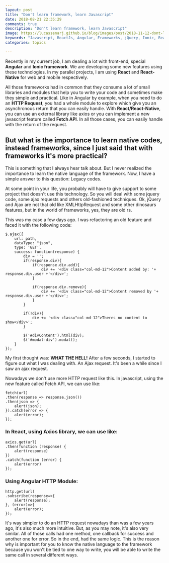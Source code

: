 ```yaml
---
layout: post
title: "Don't learn framework, learn Javascript"
date: 2018-08-21 22:35:29
comments: true
description: "Don't learn framework, learn Javascript"
image: https://lucassenarj.github.io/blog/images/post/2018-11-12-dont-learn-framework-learn-javascript.png
keywords: "Javascript, ReactJs, Angular, Frameworks, jQuery, Ionic, React-Native, Fecth API, Ajax"
categories: topics

---
```


Recently in my current job, I am dealing a lot with front-end, special **Angular** and **Ionic framework**. We are developing some new features using these technologies. In my parallel projects, I am using **React** and **React-Native** for web and mobile respectively.

All those frameworks had in common that they consume a lot of small libraries and modules that help you to write your code and sometimes make they simple and practical. Like in Angular by example, when you need to do an **HTTP Request**, you had a whole module to explore which give you an asynchronous return that you can easily handle. With **React/React-Native**, you can use an external library like axios or you can implement a new javascript feature called **Fetch API**. In all those cases, you can easily handle with the return of the request.

## But what is the importance to learn native codes, instead frameworks, since I just said that with frameworks it's more practical?

This is something that I always hear talk about. But I never realized the importance to learn the native language of the framework. Now, I have a simple answer to this question: Legacy codes.

At some point in your life, you probably will have to give support to some project that doesn't use this technology. So you will deal with some jquery code, some ajax requests and others old-fashioned techniques. Ok, jQuery and Ajax are not that old like XMLHttpRequest and some other dinosaurs features, but in the world of frameworks, yes, they are old rs.

This was my case a few days ago. I was refactoring an old feature and faced it with the following code:

```
$.ajax({
    url: path,
    dataType: "json",
    type: 'GET',
    success: function(response) {
        div = '';
        if(response.div){
            if(response.div.add){
                div += '<div class="col-md-12">Content added by: '+ response.div.user +'</div>';
            }

            if(response.div.remove){
                div += '<div class="col-md-12">Content removed by '+ response.div.user +'</div>';
            }
        }

        if(!div){
            div += '<div class="col-md-12">Theres no content to show</div>';
        }

        $('#divContent').html(div);
        $('#modal-div').modal();    
    }
});
```

My first thought was: **WHAT THE HELL!** After a few seconds, I started to figure out what I was dealing with. An Ajax request. It's been a while since I saw an ajax request. 

Nowadays we don't use more HTTP request like this. In javascript, using the new feature called Fetch API, we can use like:

```
fetch(url)
.then(response => response.json())
.then(json => {
    alert(json);
}).catch(error => {
    alert(error);
});
```

### In React, using Axios library, we can use like:
```
axios.get(url)
.then(function (response) {
    alert(response)
})
.catch(function (error) {
    alert(error)
});
```

### Using Angular HTTP Module:
```
http.get(url) 
.subscribe(response=>{
    alert(response);
}, (error)=>{
    alert(error);
});
```

It's way simpler to do an HTTP request nowadays than was a few years ago, it's also much more intuitive. But, as you may note, it's also very similar. All of those calls had one method, one callback for success and another one for error. So in the end, had the same logic. This is the reason why is important for you to know the native language to the framework because you won't be tied to one way to write, you will be able to write the same call in several different ways.
